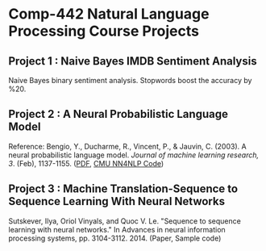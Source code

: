 # Comp-442 Natural Language Processing Course Projects  
## Project 1 : Naive Bayes IMDB Sentiment Analysis  
Naive Bayes binary sentiment analysis. Stopwords boost the accuracy by %20.
## Project 2 : A Neural Probabilistic Language Model 
Reference: Bengio, Y., Ducharme, R., Vincent, P., & Jauvin, C. (2003). A neural probabilistic language model. *Journal of machine learning research, 3*. (Feb), 1137-1155. ([PDF](http://www.jmlr.org/papers/v3/bengio03a.html), [CMU NN4NLP Code](https://github.com/neubig/nn4nlp-code/blob/master/02-lm))
## Project 3 : Machine Translation-Sequence to Sequence Learning With Neural Networks
Sutskever, Ilya, Oriol Vinyals, and Quoc V. Le. "Sequence to sequence learning with neural networks." In Advances in neural information processing systems, pp. 3104-3112. 2014. (Paper, Sample code)
